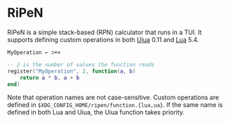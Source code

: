 # RiPeN

RiPeN is a simple stack-based (RPN) calculator that runs in a TUI. It supports defining custom operations in both [Uiua](https://uiua.org) 0.11 and [Lua](https://lua.org) 5.4.

```uiua
MyOperation ← ⊃+×
```

```lua
-- 2 is the number of values the function reads
register("MyOperation", 2, function(a, b)
    return a * b, a + b
end)
```

Note that operation names are not case-sensitive. Custom operations are defined in `$XDG_CONFIG_HOME/ripen/function.{lua,ua}`. If the same name is defined in both Lua and Uiua, the Uiua function takes priority.

